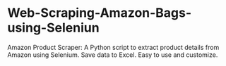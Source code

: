 # Web-Scraping-Amazon-Bags-using-Seleniun
Amazon Product Scraper: A Python script to extract product details from Amazon using Selenium. Save data to Excel. Easy to use and customize.
